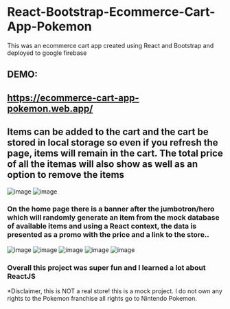 # React-Bootstrap-Ecommerce-Cart-App-Pokemon 
This was an ecommerce cart app created using React and Bootstrap and deployed to google firebase
## DEMO: ##
## https://ecommerce-cart-app-pokemon.web.app/ ##

## Items can be added to the cart and the cart be stored in local storage so even if you refresh the page, items will remain in the cart. The total price of all the itemas will also show as well as an option to remove the items ##
![image](https://user-images.githubusercontent.com/40246928/194359322-10b2e5b5-aa07-46cf-8902-e239d7f321f6.png)
![image](https://user-images.githubusercontent.com/40246928/194167632-9e69bae8-c73a-492f-a8b6-856a4ca33ae4.png)

### On the home page there is a banner after the jumbotron/hero which will randomly generate an item from the mock database of available items and using a React context, the data is presented as a promo with the price and a link to the store..

![image](https://user-images.githubusercontent.com/40246928/194359322-10b2e5b5-aa07-46cf-8902-e239d7f321f6.png)
![image](https://user-images.githubusercontent.com/40246928/194167955-782e1f4d-96de-43bd-a6c4-0e2aaf88e7d9.png)
![image](https://user-images.githubusercontent.com/40246928/194168001-398292d5-0e4d-44d6-9569-2ef247679d55.png)
![image](https://user-images.githubusercontent.com/40246928/194168037-46003971-7de5-4bfe-8682-e6e25525e68f.png)
![image](https://user-images.githubusercontent.com/40246928/194362101-a2ac8462-862b-430a-be93-c95c3a85eaa8.png)


### Overall this project was super fun and I learned a lot about ReactJS ###
*Disclaimer, this is NOT a real store! this is a mock project. I do not own any rights to the Pokemon franchise all rights go to Nintendo Pokemon.
